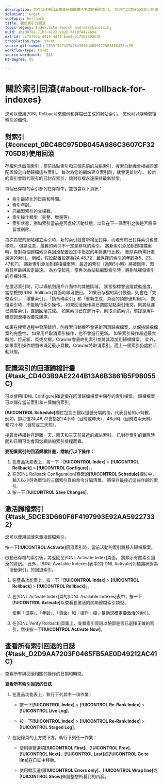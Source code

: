 ```yaml
---
description: 您可以使用回滾來備份和歸檔已生成的網站索引。 您也可以隨時恢復索引的備份。
solution: Target
subtopic: Rollback
title: 關於索引的回滾
topic-legacy: Index,Site search and merchandising
uuid: abed878a-71b3-4122-9822-7410f4427a9a
exl-id: bc75f6ba-d919-4dff-8ee2-e17568892626
translation-type: tm+mt
source-git-commit: 7559f5f7437d46e3510d4659772308666425ec96
workflow-type: tm+mt
source-wordcount: '835'
ht-degree: 0%

---
```


# 關於索引回滾{#about-rollback-for-indexes}

您可以使用[!DNL Rollback]來備份和存檔已生成的網站索引。 您也可以隨時恢復索引的備份。

## 對索引{#concept_0BC4BC975DB045A986C3607CF32705D8}使用回滾

存檔包含四個索引：當前站點索引和三個先前的站點索引，搜索自動機會根據回滾配置設定自動歸檔這些索引。 每次為您的網站建立索引時，就會更新封存。 較新的索引會取代現有的已封存索引，讓封存檔永遠保持最新狀態。

每個已存檔的索引都列在存檔中，並包含以下資訊：

* 索引最終化的日期和時間。
* 索引年齡。
* 已編製索引的文檔數。
* 索引操作類型（完整、增量等）。
* 索引狀態，例如索引當前是否處於活動狀態，以及在下一個索引之後是否將保留或刪除。

每次為您的網站建立索引時，新的索引就會新增至封存，而現有的已封存索引也會移除。 但請注意，最舊的索引不一定是移除的索引。 將新索引添加到歸檔檔案時，會對每個歸檔索引與回滾配置設定中指定的年齡進行比較。 刪除與所需計畫最遠的索引。 例如，假設配置設定為24,48,72，且保存的索引的年齡為5、23、47和71。 將新索引添加到歸檔檔案時，最近的索引（過時5小時）將被刪除，因為其年齡與設定最遠。 為方便起見，當再次為站點編製索引時，將刪除哪個索引的存檔注釋。

在激活索引時，可以導航到用戶介面中的其他區域。 狀態指標會追蹤啟動進度，當您檢視[!DNL Rollback]頁面時即可使用。 如果已存檔的索引恢復，則會在「完整索引」、「增量索引」、「指令碼索引」和「重新生成」頁面的頂部通知用戶。 恢復索引時，不能執行索引操作。 如果回滾操作與已調度站點索引衝突，則將延遲已調度索引，直到回滾完成。 如果索引已在進行中，則取消該索引，前提是用戶確認回滾接收優先順序。

如果在搜索過程中發現錯誤，則搜索自動機不會更新回滾歸檔檔案，以保持歸檔檔案的完整性。 如果用戶取消索引操作，也不會進行更新。 如果索引操作超過最大時間、位元組、頁或文檔，Crawler會最終化索引並將其添加到歸檔檔案。 此外，如果索引操作期間未滿足最小頁數，Crawler將取消索引，而上一個索引仍處於活動狀態。

## 配置索引的回滾歸檔計畫{#task_CD403B9AE2244B13A6B3861B5F9B055C}

可以使用[!DNL Configure]確定要在回滾歸檔檔案中儲存的索引檔案。 歸檔檔案可以儲存當前索引和三個備份索引。

**[!UICONTROL Schedule]**&#x200B;欄位包含三個以逗號分隔的值，代表目前的小時數。 例如，排程值24,48,72會指定24小時（目前或昨天）、48小時（目前或兩天前）和72小時（目前或三天前）。

搜尋會持續封存距離一天、兩天和三天前最近的網站索引。 已封存索引的實際時間和日期可能會因您網站的索引排程而異。

**要配置索引的回滾歸檔計畫，請執行以下操作：**

1. 在產品功能表上，按一下「**[!UICONTROL Index]** > **[!UICONTROL Rollback]** > **[!UICONTROL Configure]**」。
1. 在[!DNL Rollback Configuration]頁面的&#x200B;**[!UICONTROL Schedule]**&#x200B;欄位中，輸入以小時為單位的三個索引頁的命令分隔清單。 將保存最接近這些年齡的索引。
1. 按一下 **[!UICONTROL Save Changes]**.

## 激活歸檔索引{#task_5DCE3D660F6F4197993E92AA59227332}

您可以使用回滾來激活歸檔索引。

按一下&#x200B;**[!UICONTROL Activate]**&#x200B;回滾索引時，當前活動的索引將移入歸檔檔案。

啟動已存檔的索引後，將返回至[!DNL Activate Index]頁面。 將顯示有關索引回滾的資訊。 此外，[!DNL Available Indexes]表中的[!DNL Activate]列標識狀態為「活動索引」的回退索引。

1. 在產品功能表上，按一下「**[!UICONTROL Index]** > **[!UICONTROL Rollback]** > **[!UICONTROL Rollback]**」。
1. 在[!DNL Activate Index]頁的[!DNL Available Indexes]表中，按一下&#x200B;**[!UICONTROL Activate]**&#x200B;以查看要激活的關聯歸檔索引類型。

   使用「日期」、「年齡」、「頁面」和「操作」欄，幫助您確定要激活的索引。
1. 在[!DNL Verify Rollback]頁面上，查看索引資訊以驗證是否已選擇正確的索引，然後按一下&#x200B;**[!UICONTROL Activate Now]**。

## 查看所有索引回退的日誌{#task_D2D9AA7203F0465FB5AE0D49212AC41C}

查看所有與回滾相關的操作的日期和時間。

**查看所有索引回退的日誌**

1. 在產品功能表上，執行下列其中一項作業：

   * 按一下&#x200B;**[!UICONTROL Index]** > **[!UICONTROL Re-Rank Index]** > **[!UICONTROL Live Log]**。

   * 按一下&#x200B;**[!UICONTROL Index]** > **[!UICONTROL Re-Rank Index]** > **[!UICONTROL Staged Log]**。

1. 在記錄頁的上方或下方，執行下列任一作業：

   * 使用導覽選項&#x200B;**[!UICONTROL First]**、**[!UICONTROL Prev]**、**[!UICONTROL Next]**、**[!UICONTROL Last]**&#x200B;或&#x200B;**[!UICONTROL Go to line]**&#x200B;在日誌中移動。

   * 使用顯示選項&#x200B;**[!UICONTROL Errors only]**、**[!UICONTROL Wrap line]**&#x200B;或&#x200B;**[!UICONTROL Show]**&#x200B;來調整您所看到的內容。
